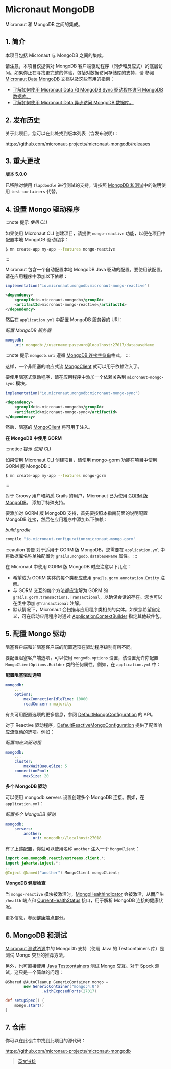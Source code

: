 # Micronaut MongoDB

Micronaut 和 MongoDB 之间的集成。

## 1. 简介

本项目包括 Micronaut 与 MongoDB 之间的集成。

请注意，本项目仅提供对 MongoDB 客户端驱动程序（同步和反应式）的底层访问。如果你正在寻找更完整的体验，包括对数据访问存储库的支持，请
参阅 [Micronaut Data MongoDB](/data/mongo) 文档以及这些有用的指南：

- [了解如何使用 Micronaut Data 和 MongoDB Sync 驱动程序访问 MongoDB 数据库。](https://micronaut-projects.github.io/micronaut-data/latest/guide/#mongo)
- [了解如何使用 Micronaut Data 异步访问 MongoDB 数据库。](https://guides.micronaut.io/latest/micronaut-data-mongodb-asynchronous.html)

## 2. 发布历史

关于此项目，您可以在此处找到版本列表（含发布说明）：

https://github.com/micronaut-projects/micronaut-mongodb/releases

## 3. 重大更改

**版本 5.0.0**

已移除对使用 `flapdoodle` 进行测试的支持。请按照 [MongoDB 和测试](#6-mongodb-和测试)中的说明使用 `test-containers` 代替。

## 4. 设置 Mongo 驱动程序

:::note 提示
*使用 CLI*

如果使用 Micronaut CLI 创建项目，请提供 `mongo-reactive` 功能，以便在项目中配置本地 MongoDB 驱动程序：

```bash
$ mn create-app my-app --features mongo-reactive
```
:::

Micronaut 包含一个自动配置本地 MongoDB Java 驱动的配置。要使用该配置，请在应用程序中添加以下依赖：

<Tabs>
  <TabItem value="Gradle" label="Gradle">

```groovy
implementation("io.micronaut.mongodb:micronaut-mongo-reactive")
```

  </TabItem>
  <TabItem value="Maven" label="Maven">

```xml
<dependency>
    <groupId>io.micronaut.mongodb</groupId>
    <artifactId>micronaut-mongo-reactive</artifactId>
</dependency>
```

  </TabItem>
</Tabs>

然后在 `application.yml` 中配置 MongoDB 服务器的 URI：

*配置 MongoDB 服务器*

```yaml
mongodb:
    uri: mongodb://username:password@localhost:27017/databaseName
```

:::note 提示
`mongodb.uri` 遵循 [MongoDB 连接字符串](https://docs.mongodb.com/manual/reference/connection-string)格式。
:::

这样，一个非阻塞的响应式流 [MongoClient](http://mongodb.github.io/mongo-java-driver-reactivestreams/1.8/javadoc/com/mongodb/reactivestreams/client/MongoClient.html) 就可以用于依赖注入了。

要使用阻塞式驱动程序，请在应用程序中添加一个依赖关系到 `micronaut-mongo-sync` 模块。

<Tabs>
  <TabItem value="Gradle" label="Gradle">

```groovy
implementation("io.micronaut.mongodb:micronaut-mongo-sync")
```

  </TabItem>
  <TabItem value="Maven" label="Maven">

```xml
<dependency>
    <groupId>io.micronaut.mongodb</groupId>
    <artifactId>micronaut-mongo-sync</artifactId>
</dependency>
```

  </TabItem>
</Tabs>

然后，阻塞的 [MongoClient](https://mongodb.github.io/mongo-java-driver/4.0/apidocs/com/mongodb/client/MongoClient.html) 将可用于注入。

**在 MongoDB 中使用 GORM**

:::notice 提示
*使用 CLI*

如果使用 Micronaut CLI 创建项目，请使用 mongo-gorm 功能在项目中使用 GORM 版 MongoDB：

```bash
$ mn create-app my-app --features mongo-gorm
```

:::

对于 Groovy 用户和熟悉 Grails 的用户，Micronaut 已为使用 [GORM 版 MongoDB](http://gorm.grails.org/latest/mongodb/manual)。 添加了特殊支持。

要添加对 GORM 版 MongoDB 支持，首先要按照本指南前面的说明配置 MongoDB 连接，然后在应用程序中添加以下依赖：

*build.gradle*

```groovy
compile "io.micronaut.configuration:micronaut-mongo-gorm"
```

:::caution 警告
对于适用于 GORM 版 MongoDB，您需要在 `application.yml` 中将数据库名称单独配置为 `grails.mongodb.databaseName` 属性。
:::

在 Micronaut 中使用 GORM 版 MongoDB 时应注意以下几点：
- 希望成为 GORM 实体的每个类都应使用 `grails.gorm.annotation.Entity` 注解。
- 与 GORM 交互的每个方法都应注解为 GORM 的 `grails.gorm.transactions.Transactional`，以确保会话的存在。您也可以在类中添加 `@Transactional` 注解。
- 默认情况下，Micronaut 会扫描与应用程序类相关的实体。如果您希望自定义，可在启动应用程序时通过 [ApplicationContextBuilder](https://micronaut-projects.github.io/micronaut-mongodb/latest/api/io/micronaut/context/ApplicationContextBuilder.html) 指定其他软件包。

## 5. 配置 Mongo 驱动

阻塞客户端和非阻塞客户端的配置选项在驱动程序级别有所不同。

要配置阻塞客户端选项，可以使用 `mongodb.options` 设置，该设置允许你配置 `MongoClientOptions.Builder` 类的任何属性。例如，在 `application.yml` 中：

**配置阻塞驱动选项**

```yaml
mongodb:
    ...
    options:
        maxConnectionIdleTime: 10000
        readConcern: majority
```

有关可用配置选项的更多信息，参阅 [DefaultMongoConfiguration](https://micronaut-projects.github.io/micronaut-mongodb/latest/api/io/micronaut/configuration/mongo/reactive/DefaultMongoConfiguration.html) 的 API。

对于 Reactive 驱动程序，[DefaultReactiveMongoConfiguration](https://micronaut-projects.github.io/micronaut-mongodb/latest/api/io/micronaut/configuration/mongo/reactive/DefaultReactiveMongoConfiguration.html) 提供了配置响应流驱动的选项。例如：

*配置响应流驱动程*

```yaml
mongodb:
    ...
    cluster:
        maxWaitQueueSize: 5
    connectionPool:
        maxSize: 20
```

**多个 MongoDB 驱动**

可以使用 mongodb.servers 设置创建多个 MongoDB 连接。例如，在 `application.yml`：

*配置多个 MongoDB 驱动*

```yaml
mongodb:
    servers:
        another:
            uri: mongodb://localhost:27018
```

有了上述配置，你就可以使用名称 `another` 注入一个 `MongoClient`：

```java
import com.mongodb.reactivestreams.client.*;
import jakarta.inject.*;
...
@Inject @Named("another") MongoClient mongoClient;
```

**MongoDB 健康检查**

当 `mongo-reactive` 模块被激活时，[MongoHealthIndicator](https://micronaut-projects.github.io/micronaut-mongodb/latest/api/io/micronaut/configuration/mongo/reactive/health/MongoHealthIndicator.html) 会被激活，从而产生 `/health` 端点和 [CurrentHealthStatus](https://micronaut-projects.github.io/micronaut-mongodb/latest/api/io/micronaut/health/CurrentHealthStatus.html) 接口，用于解析 MongoDB 连接的健康状况。

更多信息，参阅[健康端点](/core/management/providedEndpoints#1523-健康端点)部分。

## 6. MongoDB 和测试

[Micronaut 测试资源](/testresources/modules#45-MongoDB)中的 MongoDb 支持（使用 Java 的 Testcontainers 库）是测试 Mongo 交互的推荐方法。

另外，也可直接使用 [Java Testcontainers](https://www.testcontainers.org/) 测试 Mongo 交互。对于 Spock 测试，这只是一个简单的问题：

```groovy
@Shared @AutoCleanup GenericContainer mongo =
        new GenericContainer("mongo:4.0")
                .withExposedPorts(27017)

def setupSpec() {
    mongo.start()
}
```

## 7. 仓库

你可以在此仓库中找到此项目的源代码：

https://github.com/micronaut-projects/micronaut-mongodb

> [英文链接](https://micronaut-projects.github.io/micronaut-mongodb/latest/guide/)

